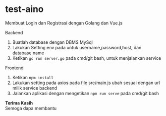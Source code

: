 # test-aino
Membuat Login dan Registrasi dengan Golang dan Vue.js
<p>Backend</p>
<ol>
  <li>Buatlah database dengan DBMS MySql</li>
  <li>Lakukan Setting env pada untuk username,password,host, dan database name</li>
  <li>Ketikan <code>go run server.go</code> pada cmd/git bash, untuk menjalankan service</li>
</ol>

<p>Frontend</p>
<ol>
  <li>Ketikan <code>npm install</code></li>
  <li>Lakukan setting pada axios pada file src/main.js ubah sesuai dengan url milik service backend</li>
  <li>Jalankan aplikasi dengan mengetikan <code>npm run serve</code> pada cmd/git bash</li>
</ol>

<p><b>Terima Kasih</b> <br/> Semoga dapa membantu</p>
